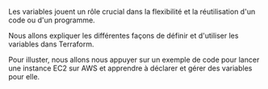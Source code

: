Les variables jouent un rôle crucial dans la flexibilité et la réutilisation d'un code ou d'un programme.

Nous allons expliquer les différentes façons de définir et d'utiliser les variables dans Terraform.

Pour illuster, nous allons nous appuyer sur un exemple de code pour lancer une instance EC2 sur AWS et apprendre à déclarer et gérer des variables pour elle. 
